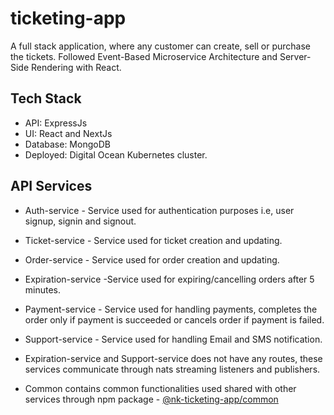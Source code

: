 # ticketing-app
A full stack application, where any customer can create, sell or purchase the tickets. Followed Event-Based Microservice Architecture and  Server-Side Rendering with React.

## Tech Stack
- API: ExpressJs
- UI: React and NextJs
- Database: MongoDB
- Deployed: Digital Ocean Kubernetes cluster.

## API Services
- Auth-service - Service used for authentication purposes i.e, user signup, signin and signout.
- Ticket-service - Service used for ticket creation and updating.
- Order-service - Service used for order creation and updating.
- Expiration-service -Service used for expiring/cancelling orders after 5 minutes.
- Payment-service - Service used for handling payments, completes the order only if payment is succeeded or cancels order if payment is failed.
- Support-service - Service used for handling Email and SMS notification.

- Expiration-service and Support-service does not have any routes, these services communicate through nats streaming listeners and publishers.

- Common contains common functionalities used shared with other services through npm package - [@nk-ticketing-app/common](https://www.npmjs.com/package/@nk-ticketing-app/common)
